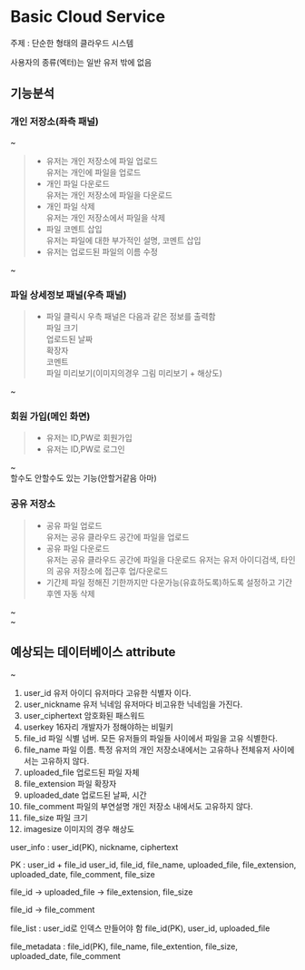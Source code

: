 Basic Cloud Service
===================
주제 : 단순한 형태의 클라우드 시스템

사용자의 종류(엑터)는 일반 유저 밖에 없음


기능분석
------


### 개인 저장소(좌측 패널)  
~  
> - 유저는 개인 저장소에 파일 업로드  
> 유저는 개인에 파일을 업로드
> - 개인 파일 다운로드  
> 유저는 개인 저장소에 파일을 다운로드  
> - 개인 파일 삭제  
> 유저는 개인 저장소에서 파일을 삭제
> - 파일 코멘트 삽입  
> 유저는 파일에 대한 부가적인 설명, 코멘트 삽입  
> - 유저는 업로드된 파일의 이름 수정  

~   
### 파일 상세정보 패널(우측 패널)
> - 파일 클릭시 우측 패널은 다음과 같은 정보를 출력함  
> 파일 크기   
> 업로드된 날짜  
> 확장자  
> 코멘트  
> 파일 미리보기(이미지의경우 그림 미리보기 + 해상도)  

~  
### 회원 가입(메인 화면)

> - 유저는 ID,PW로 회원가입
> - 유저는 ID,PW로 로그인

~  
할수도 안할수도 있는 기능(안할거같음 아마)
### 공유 저장소  
> - 공유 파일 업로드  
> 유저는 공유 클라우드 공간에 파일을 업로드  
> - 공유 파일 다운로드  
> 유저는 공유 클라우드 공간에 파일을 다운로드
> 유저는 유저 아이디검색, 타인의 공유 저장소에 접근후 업/다운로드  
> - 기간제 파일
> 정해진 기한까지만 다운가능(유효하도록)하도록 설정하고 기간후엔 자동 삭제  

~  
~  

## 예상되는 데이터베이스 attribute  
~  

1. user_id 유저 아이디  유저마다 고유한 식별자 이다.
2. user_nickname 유저 닉네임  유저마다 비고유한 닉네임을 가진다.
3. user_ciphertext 암호화된 패스워드  
4. userkey 16자리 개발자가 정해야하는 비밀키  
5. file_id 파일 식별 넘버. 모든 유저들의 파일들 사이에서 파일을 고유 식별한다.
6. file_name 파일 이름. 특정 유저의 개인 저장소내에서는 고유하나 전체유저 사이에서는 고유하지 않다.
7. uploaded_file 업로드된 파일 자체  
8. file_extension 파일 확장자  
9. uploaded_date 업로드된 날짜, 시간  
10. file_comment 파일의 부연설명  개인 저장소 내에서도 고유하지 않다.
11. file_size 파일 크기  
12. imagesize 이미지의 경우 해상도  

user_info : user_id(PK), nickname, ciphertext


PK : user_id + file_id
user_id, file_id, file_name, uploaded_file, file_extension, uploaded_date, file_comment, file_size

file_id -> uploaded_file -> file_extension, file_size

file_id -> file_comment


file_list :
user_id로 인덱스 만들어야 함
file_id(PK), user_id, uploaded_file

file_metadata :
file_id(PK), file_name, file_extention, file_size, uploaded_date, file_comment
